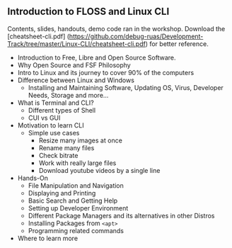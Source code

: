 ##  Introduction to FLOSS and Linux CLI
Contents, slides, handouts, demo code ran in the workshop.
Download the [cheatsheet-cli.pdf] (https://github.com/debug-ruas/Development-Track/tree/master/Linux-CLI/cheatsheet-cli.pdf) for better reference.
* Introduction to Free, Libre and Open Source Software.
* Why Open Source and FSF Philosophy
* Intro to Linux and its journey to cover 90% of the computers
* Difference between  Linux and Windows
	* Installing and Maintaining Software, Updating OS, Virus, Developer Needs, Storage and more...
* What is Terminal and CLI?
  * Different types of Shell
  * CUI vs GUI 
* Motivation to learn CLI
  * Simple use cases
    * Resize many images at once 
    * Rename many files
    * Check bitrate
    * Work with really large files
    * Download youtube videos by a single line
* Hands-On
  * File Manipulation and Navigation
  * Displaying and Printing
  * Basic Search and Getting Help
  * Setting up Developer Environment
  * Different Package Managers and its alternatives in other Distros
  * Installing Packages from `<apt>`
  * Programming related commands
* Where to learn more
